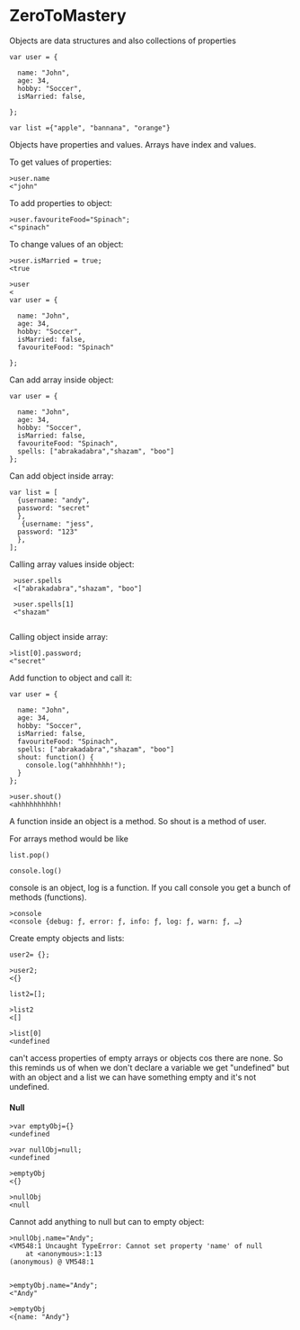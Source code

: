# ZeroToMastery

Objects are data structures and also collections of properties

```
var user = {

  name: "John",
  age: 34,
  hobby: "Soccer",
  isMarried: false,

};

var list ={"apple", "bannana", "orange"}
```

Objects have properties and values. Arrays have index and values.

To get values of properties: 

```
>user.name
<"john"

```

To add properties to object: 

```
>user.favouriteFood="Spinach";
<"spinach"

```
To change values of an object:

```
>user.isMarried = true;
<true

>user
<
var user = {

  name: "John",
  age: 34,
  hobby: "Soccer",
  isMarried: false,
  favouriteFood: "Spinach"

};

```

Can add array inside object:

```
var user = {

  name: "John",
  age: 34,
  hobby: "Soccer",
  isMarried: false,
  favouriteFood: "Spinach",
  spells: ["abrakadabra","shazam", "boo"]
};

```

Can add object inside array: 

```
var list = [
  {username: "andy",
  password: "secret"
  },
   {username: "jess",
  password: "123"
  },
];  

```

 Calling array values inside object: 
 
``` 
 >user.spells
 <["abrakadabra","shazam", "boo"]
 
 >user.spells[1]
 <"shazam"
 
 ```
 
 Calling object inside array: 
 
 ```
 >list[0].password;
 <"secret"

```
Add function to object and call it: 

```
var user = {

  name: "John",
  age: 34,
  hobby: "Soccer",
  isMarried: false,
  favouriteFood: "Spinach",
  spells: ["abrakadabra","shazam", "boo"]
  shout: function() {
    console.log("ahhhhhhh!");
  }
};

>user.shout()
<ahhhhhhhhhh!

```

A function inside an object is a method. So shout is a method of user. 

For arrays method would be like

```
list.pop()

console.log()
```

console is an object, log is a function. If you call console you get a bunch of methods (functions). 

```
>console
<console {debug: ƒ, error: ƒ, info: ƒ, log: ƒ, warn: ƒ, …}

```
Create empty objects and lists: 

```
user2= {};

>user2;
<{}

list2=[];

>list2
<[]

>list[0]
<undefined

```
can't access properties of empty arrays or objects cos there are none. So this reminds us of when we don't declare a variable we get "undefined" but with an object and a list we can have something empty and it's not undefined. 

#### Null ####

```
>var emptyObj={}
<undefined

>var nullObj=null;
<undefined

>emptyObj
<{}

>nullObj
<null
```

Cannot add anything to null but can to empty object: 

```
>nullObj.name="Andy";
<VM548:1 Uncaught TypeError: Cannot set property 'name' of null
    at <anonymous>:1:13
(anonymous) @ VM548:1


>emptyObj.name="Andy";
<"Andy"

>emptyObj
<{name: "Andy"}

```

